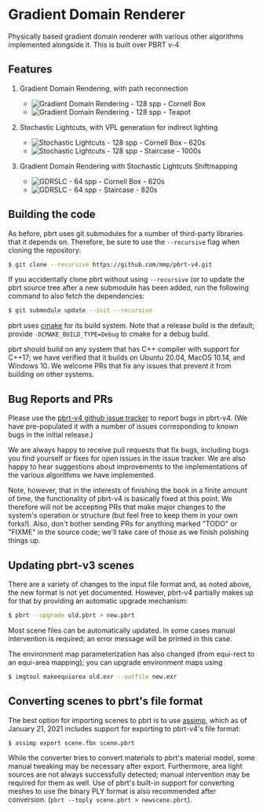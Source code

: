Gradient Domain Renderer
===============================

Physically based gradient domain renderer with various other algorithms implemented alongside it. This is built over PBRT v-4


Features
--------
1. Gradient Domain Rendering, with path reconnection
   - ![Gradient Domain Rendering - 128 spp - Cornell Box](https://github.com/shiroyasha263/Gradient-Domain-Rendering/blob/GDR/Results/GDR-128-pic.png)
   - ![Gradient Domain Rendering - 128 spp - Teapot](https://github.com/shiroyasha263/Gradient-Domain-Rendering/blob/GDR/Results/Grad-Teapot-128-pic.png)

2. Stochastic Lightcuts, with VPL generation for indirect lighting
   - ![Stochastic Lightcuts - 128 spp - Cornell Box - 620s](https://github.com/shiroyasha263/Gradient-Domain-Rendering/blob/GDR/Results/Stochastic%20Lightcuts%20-%20128%20spp%20-%20Cornell%20Box%20-%20620s.png)
   - ![Stochastic Lightcuts - 128 spp - Staircase - 1000s](https://github.com/shiroyasha263/Gradient-Domain-Rendering/blob/GDR/Results/Stochastic%20Lightcuts%20-%20128%20spp%20-%20Staircase%20-%201000s.png)

3. Gradient Domain Rendering with Stochastic Lightcuts Shiftmapping
   - ![GDRSLC - 64 spp - Cornell Box - 620s](https://github.com/shiroyasha263/Gradient-Domain-Rendering/blob/GDR/Results/GDRSLC%20-%2064%20spp%20-%20Cornell%20Box%20-%20620s.png)
   - ![GDRSLC - 64 spp - Staircase - 820s](https://github.com/shiroyasha263/Gradient-Domain-Rendering/blob/GDR/Results/GDRSLC%20-%2064%20spp%20-%20Staircase%20-%20820s.png)


Building the code
-----------------

As before, pbrt uses git submodules for a number of third-party libraries
that it depends on.  Therefore, be sure to use the `--recursive` flag when
cloning the repository:
```bash
$ git clone --recursive https://github.com/mmp/pbrt-v4.git
```

If you accidentally clone pbrt without using ``--recursive`` (or to update
the pbrt source tree after a new submodule has been added, run the
following command to also fetch the dependencies:
```bash
$ git submodule update --init --recursive
```

pbrt uses [cmake](http://www.cmake.org/) for its build system.  Note that a
release build is the default; provide `-DCMAKE_BUILD_TYPE=Debug` to cmake
for a debug build.

pbrt should build on any system that has C++ compiler with support for
C++17; we have verified that it builds on Ubuntu 20.04, MacOS 10.14, and
Windows 10.  We welcome PRs that fix any issues that prevent it from
building on other systems.

Bug Reports and PRs
-------------------

Please use the [pbrt-v4 github issue
tracker](https://github.com/mmp/pbrt-v4/issues) to report bugs in pbrt-v4.
(We have pre-populated it with a number of issues corresponding to known
bugs in the initial release.)

We are always happy to receive pull requests that fix bugs, including bugs
you find yourself or fixes for open issues in the issue tracker.  We are
also happy to hear suggestions about improvements to the implementations of
the various algorithms we have implemented.

Note, however, that in the interests of finishing the book in a finite
amount of time, the functionality of pbrt-v4 is basically fixed at this
point.  We therefore will not be accepting PRs that make major changes to the
system's operation or structure (but feel free to keep them in your own
forks!).  Also, don't bother sending PRs for anything marked "TODO" or
"FIXME" in the source code; we'll take care of those as we finish polishing
things up.

Updating pbrt-v3 scenes
-----------------------

There are a variety of changes to the input file format and, as noted
above, the new format is not yet documented.  However, pbrt-v4 partially
makes up for that by providing an automatic upgrade mechanism:
```bash
$ pbrt --upgrade old.pbrt > new.pbrt
```

Most scene files can be automatically updated. In some cases manual
intervention is required; an error message will be printed in this case.

The environment map parameterization has also changed (from equi-rect to an
equi-area mapping); you can upgrade environment maps using
```bash
$ imgtool makeequiarea old.exr --outfile new.exr
```

Converting scenes to pbrt's file format
---------------------------------------

The best option for importing scenes to pbrt is to use
[assimp](https://www.assimp.org/), which as of January 21, 2021 includes
support for exporting to pbrt-v4's file format:
```bash
$ assimp export scene.fbx scene.pbrt
```

While the converter tries to convert materials to pbrt's material model,
some manual tweaking may be necessary after export.  Furthermore, area
light sources are not always successfully detected; manual intervention may
be required for them as well.  Use of pbrt's built-in support for
converting meshes to use the binary PLY format is also recommended after
conversion. (`pbrt --toply scene.pbrt > newscene.pbrt`).
